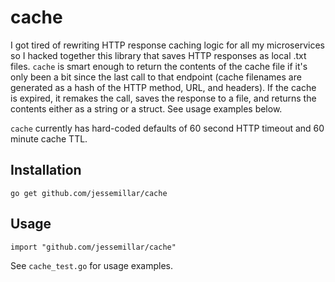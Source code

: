 # cache

I got tired of rewriting HTTP response caching logic for all my microservices so I hacked together this library that saves HTTP responses as local .txt files. `cache` is smart enough to return the contents of the cache file if it's only been a bit since the last call to that endpoint (cache filenames are generated as a hash of the HTTP method, URL, and headers). If the cache is expired, it remakes the call, saves the response to a file, and returns the contents either as a string or a struct. See usage examples below.

`cache` currently has hard-coded defaults of 60 second HTTP timeout and 60 minute cache TTL.

## Installation

```
go get github.com/jessemillar/cache
```

## Usage

```
import "github.com/jessemillar/cache"
```

See `cache_test.go` for usage examples.
